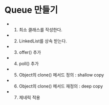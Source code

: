 # Queue 만들기

- 1) 최소 클래스를 작성한다.
- 2) LinkedList를 상속 받는다.
- 3) offer() 추가
- 4) poll() 추가
- 5) Object의 clone() 메서드 정의 : shallow copy
- 6) Object의 clone() 메서드 재정의 : deep copy
- 7) 제네릭 적용